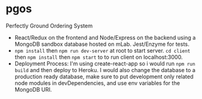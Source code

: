 # pgos
Perfectly Ground Ordering System
- React/Redux on the frontend and Node/Express on the backend using a MongoDB sandbox database hosted on mLab. Jest/Enzyme for tests.
- ```npm install``` then ```npm run dev-server``` at root to start server. ```cd client``` then ```npm install``` then ```npm start``` to to run client on localhost:3000.
- Deployment Process: I'm using create-react-app so i would run ```npm run build``` and then deploy to Heroku. I would also change the database to a production ready database, make sure to put development only related node modules in devDependencies, and use env variables for the MongoDB URI.
